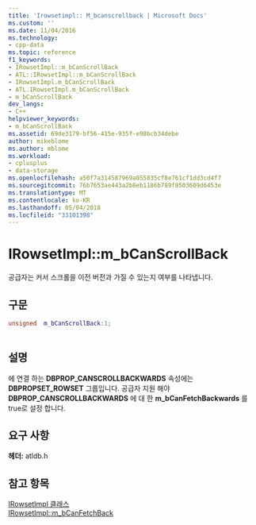 ```yaml
---
title: 'Irowsetimpl:: M_bcanscrollback | Microsoft Docs'
ms.custom: ''
ms.date: 11/04/2016
ms.technology:
- cpp-data
ms.topic: reference
f1_keywords:
- IRowsetImpl::m_bCanScrollBack
- ATL::IRowsetImpl::m_bCanScrollBack
- IRowsetImpl.m_bCanScrollBack
- ATL.IRowsetImpl.m_bCanScrollBack
- m_bCanScrollBack
dev_langs:
- C++
helpviewer_keywords:
- m_bCanScrollBack
ms.assetid: 69de3179-bf56-415e-935f-e98bcb34debe
author: mikeblome
ms.author: mblome
ms.workload:
- cplusplus
- data-storage
ms.openlocfilehash: a50f7a314587969a055835cf8e761cf1dd3cd4f7
ms.sourcegitcommit: 76b7653ae443a2b8eb1186b789f8503609d6453e
ms.translationtype: MT
ms.contentlocale: ko-KR
ms.lasthandoff: 05/04/2018
ms.locfileid: "33101398"
---
```

# <a name="irowsetimplmbcanscrollback"></a>IRowsetImpl::m_bCanScrollBack
공급자는 커서 스크롤을 이전 버전과 가질 수 있는지 여부를 나타냅니다.  
  
## <a name="syntax"></a>구문  
  
```cpp
unsigned  m_bCanScrollBack:1;  
  
```  
  
## <a name="remarks"></a>설명  
 에 연결 하는 **DBPROP_CANSCROLLBACKWARDS** 속성에는 **DBPROPSET_ROWSET** 그룹입니다. 공급자 지원 해야 **DBPROP_CANSCROLLBACKWARDS** 에 대 한 **m_bCanFetchBackwards** 를 true로 설정 합니다.  
  
## <a name="requirements"></a>요구 사항  
 **헤더:** atldb.h  
  
## <a name="see-also"></a>참고 항목  
 [IRowsetImpl 클래스](../../data/oledb/irowsetimpl-class.md)   
 [IRowsetImpl::m_bCanFetchBack](../../data/oledb/irowsetimpl-m-bcanfetchback.md)